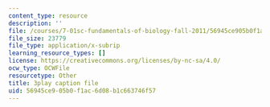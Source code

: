 ```yaml
---
content_type: resource
description: ''
file: /courses/7-01sc-fundamentals-of-biology-fall-2011/56945ce905b0f1ac6d08b1c663746f57_CT9lYy6qSfg.srt
file_size: 23779
file_type: application/x-subrip
learning_resource_types: []
license: https://creativecommons.org/licenses/by-nc-sa/4.0/
ocw_type: OCWFile
resourcetype: Other
title: 3play caption file
uid: 56945ce9-05b0-f1ac-6d08-b1c663746f57
---
```

